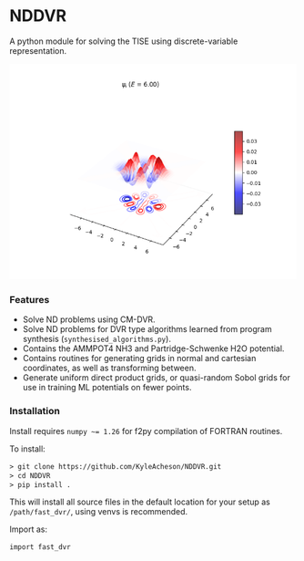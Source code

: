 # NDDVR

A python module for solving the TISE using discrete-variable representation.

![Calculated Eigenstate of 2D-Harmonic Oscillator](figures/2D_HO_neig16.png)

### Features

- Solve ND problems using CM-DVR.
- Solve ND problems for DVR type algorithms learned from program synthesis (`synthesised_algorithms.py`).
- Contains the AMMPOT4 NH3 and Partridge-Schwenke H2O potential.
- Contains routines for generating grids in normal and cartesian coordinates, as well as transforming between.
- Generate uniform direct product grids, or quasi-random Sobol grids for use in training ML potentials on fewer points.


### Installation

Install requires `numpy ~= 1.26` for f2py compilation of FORTRAN routines.

To install:

```
> git clone https://github.com/KyleAcheson/NDDVR.git
> cd NDDVR
> pip install .
```

This will install all source files in the default location for your setup as `/path/fast_dvr/`, using venvs is recommended.

Import as:

```
import fast_dvr

```
